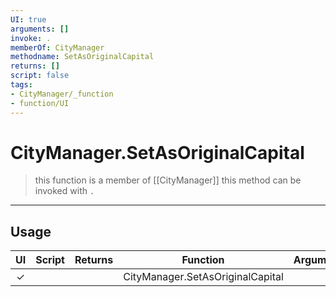 ```yaml
---
UI: true
arguments: []
invoke: .
memberOf: CityManager
methodname: SetAsOriginalCapital
returns: []
script: false
tags:
- CityManager/_function
- function/UI
---
```

# CityManager.SetAsOriginalCapital
> this function is a member of [[CityManager]]
> this method can be invoked with `.`
-----
## Usage
|  UI | Script | Returns | Function | Arguments |
|:---:|:------:|-------:|:--------:|:---------|
|✓| ||CityManager.SetAsOriginalCapital||
